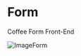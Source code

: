 # Form


 Coffee Form Front-End
 
 
 
![ImageForm](https://user-images.githubusercontent.com/124521487/218173881-de0c18ab-4745-45cb-ada6-3f39b9d3c098.PNG)
